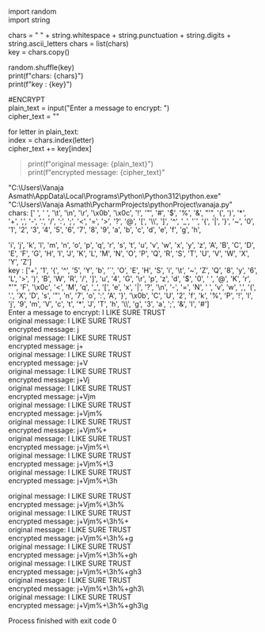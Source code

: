 import random\
import string

chars = \" \" + string.whitespace + string.punctuation + string.digits +
string.ascii_letters chars = list(chars)\
key = chars.copy()

random.shuffle(key)\
print(f\"chars: {chars}\")\
print(f\"key : {key}\")

#ENCRYPT\
plain_text = input(\"Enter a message to encrypt: \")\
cipher_text = \"\"

for letter in plain_text:\
index = chars.index(letter)\
cipher_text += key\[index\]

> print(f\"original message: {plain_text}\")\
> print(f\"encrypted message: {cipher_text}\"

\"C:\\Users\\Vanaja
Asmath\\AppData\\Local\\Programs\\Python\\Python312\\python.exe\"
\"C:\\Users\\Vanaja Asmath\\PycharmProjects\\pythonProject\\vanaja.py\"\
chars: \[\' \', \' \', \'\\t\', \'\\n\', \'\\r\', \'\\x0b\', \'\\x0c\',
\'!\', \'\"\', \'#\', \'\$\', \'%\', \'&\', \"\'\", \'(\', \')\',
\'\*\', \'+\', \',\', \'-\', \'.\', \'/\', \':\', \';\', \'\<\', \'=\',
\'\>\', \'?\', \'@\', \'\[\', \'\\\\\', \'\]\', \'\^\', \'\_\', \'\`\',
\'{\', \'\|\', \'}\', \'\~\', \'0\', \'1\', \'2\', \'3\', \'4\', \'5\',
\'6\', \'7\', \'8\', \'9\', \'a\', \'b\', \'c\', \'d\', \'e\', \'f\',
\'g\', \'h\',

\'i\', \'j\', \'k\', \'l\', \'m\', \'n\', \'o\', \'p\', \'q\', \'r\',
\'s\', \'t\', \'u\', \'v\', \'w\', \'x\', \'y\', \'z\', \'A\', \'B\',
\'C\', \'D\', \'E\', \'F\', \'G\', \'H\', \'I\', \'J\', \'K\', \'L\',
\'M\', \'N\', \'O\', \'P\', \'Q\', \'R\', \'S\', \'T\', \'U\', \'V\',
\'W\', \'X\', \'Y\', \'Z\'\]\
key : \[\'+\', \'1\', \'{\', \'\^\', \'5\', \'Y\', \'b\', \'\`\', \'O\',
\'E\', \'H\', \'S\', \'i\', \'\\t\', \'\~\', \'Z\', \'Q\', \'8\', \'y\',
\'6\', \'L\', \'\>\', \')\', \'B\', \'W\', \'R\', \'/\', \'\]\', \'u\',
\'4\', \'G\', \'\\r\', \'p\', \'z\', \'d\', \'\$\', \'0\', \' \', \'@\',
\'K\', \'r\', \"\'\", \'F\', \'\\x0c\', \'\<\', \'M\', \'q\', \'\_\',
\'\[\', \'e\', \'x\', \'\|\', \'?\', \'\\n\', \'-\', \'=\', \'N\', \'
\', \'v\', \'w\', \',\', \'(\', \'.\', \'X\', \'D\', \'s\', \'\"\',
\'n\', \'7\', \'o\', \':\', \'A\', \'}\', \'\\x0b\', \'C\', \'U\',
\'2\', \'f\', \'k\', \'%\', \'P\', \'!\', \'l\', \'j\', \'9\', \'m\',
\'V\', \'c\', \'t\', \'\*\', \'J\', \'T\', \'h\', \'\\\\\', \'g\',
\'3\', \'a\', \';\', \'&\', \'I\', \'#\'\]\
Enter a message to encrypt: I LIKE SURE TRUST\
original message: I LIKE SURE TRUST\
encrypted message: j\
original message: I LIKE SURE TRUST\
encrypted message: j+\
original message: I LIKE SURE TRUST\
encrypted message: j+V\
original message: I LIKE SURE TRUST\
encrypted message: j+Vj\
original message: I LIKE SURE TRUST\
encrypted message: j+Vjm\
original message: I LIKE SURE TRUST\
encrypted message: j+Vjm%\
original message: I LIKE SURE TRUST\
encrypted message: j+Vjm%+\
original message: I LIKE SURE TRUST\
encrypted message: j+Vjm%+\\\
original message: I LIKE SURE TRUST\
encrypted message: j+Vjm%+\\3\
original message: I LIKE SURE TRUST\
encrypted message: j+Vjm%+\\3h

original message: I LIKE SURE TRUST\
encrypted message: j+Vjm%+\\3h%\
original message: I LIKE SURE TRUST\
encrypted message: j+Vjm%+\\3h%+\
original message: I LIKE SURE TRUST\
encrypted message: j+Vjm%+\\3h%+g\
original message: I LIKE SURE TRUST\
encrypted message: j+Vjm%+\\3h%+gh\
original message: I LIKE SURE TRUST\
encrypted message: j+Vjm%+\\3h%+gh3\
original message: I LIKE SURE TRUST\
encrypted message: j+Vjm%+\\3h%+gh3\\\
original message: I LIKE SURE TRUST\
encrypted message: j+Vjm%+\\3h%+gh3\\g

Process finished with exit code 0
